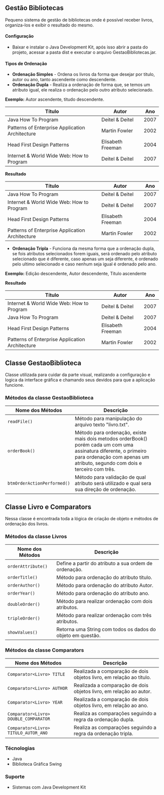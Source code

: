 ## Gestão Bibliotecas

Pequeno sistema de gestão de bibliotecas onde é possível receber livros, organiza-los e exibir o resultado do mesmo.

#### Configuração
- Baixar e instalar o Java Development Kit, após isso abrir a pasta do projeto, acessar a pasta dist e executar o arquivo GestaoBibliotecas.jar.

#### Tipos de Ordenação
- **Ordenação Simples** - Ordena os livros da forma que desejar por titulo, autor ou ano, tanto ascendente como descendente. 
- **Ordenação Dupla** -  Realiza a ordenação de forma que, se temos um atributo igual, ele realiza o ordenação pelo outro atributo selecionado. 

**Exemplo:**
Autor ascendente, titudo descendente.

Título  | Autor | Ano
------------- | ------------- | -------------
Java How To Program| Deitel & Deitel | 2007
Patterns of Enterprise Application Architecture| Martin Fowler | 2002
Head First Design Patterns | Elisabeth Freeman | 2004
Internet & World Wide Web: How to Program | Deitel & Deitel | 2007

**Resultado**

Título  | Autor | Ano
------------- | ------------- | -------------
Java How To Program| Deitel & Deitel | 2007
Internet & World Wide Web: How to Program | Deitel & Deitel | 2007
Head First Design Patterns | Elisabeth Freeman | 2004
Patterns of Enterprise Application Architecture| Martin Fowler | 2002


- **Ordenação Tripla** - Funciona da mesma forma que a ordenação dupla, se fois atributos selecionados forem iguais, será ordenado pelo atributo selecionado que é diferente, caso apenas um seja diferente, é ordenado pelo ultimo selecionado e caso nenhum seja igual é ordenado pelo ano.

**Exemplo:**
Edição descendente, Autor descendente, Título ascendente

**Resultado**

Título  | Autor | Ano
------------- | ------------- | -------------
Internet & World Wide Web: How to Program | Deitel & Deitel | 2007
Java How To Program| Deitel & Deitel | 2007
Head First Design Patterns | Elisabeth Freeman | 2004
Patterns of Enterprise Application Architecture| Martin Fowler | 2002



## Classe GestaoBiblioteca
Classe utilizada para cuidar da parte visual, realizando a configuração e logica da interface gráfica e chamando seus devidos para que a aplicação funcione.

### Métodos da classe GestaoBiblioteca

Nome dos Métodos  | Descrição
------------- | -------------
`readFile()`  | Método para manipulação do arquivo texto "livro.txt".
`orderBook()` | Método para ordenação, existe mais dois metodos orderBook() porém cada um com uma assinatura diferente, o primeiro para ordenação com apenas um atributo, segundo com dois e terceiro com três.
`btmOrderActionPerformed()` | Método para validação de qual atributo será utilizado e qual sera sua direção de ordenação.

## Classe Livro e Comparators
Nessa classe é encontrada toda a lógica de criação de objeto e métodos de ordenação dos livros.

### Métodos da classe Livros

Nome dos Métodos  | Descrição
------------- | -------------
`orderAttribute()`  | Define a partir do atributo a sua ordem de ordenação.
`orderTitle()` | Método para ordenação do atributo titulo.
`orderAuthor()` | Método para ordenação do atributo Autor.
`orderYear()` | Método para ordenação do atributo ano.
`doubleOrder()` | Método para realizar ordenação com dois atributos.
`tripleOrder()` | Método para realizar ordenação com três atributos.
`showValues()` | Retorna uma String com todos os dados do objeto em questão.

### Métodos da classe Comparators 

Nome dos Métodos  | Descrição
------------- | -------------
`Comparator<Livro> TITLE`  | Realizada a comparação de dois objetos livro, em relação ao título.
`Comparator<Livro> AUTHOR` | Realizada a comparação de dois objetos livro, em relação ao autor.
`Comparator<Livro> YEAR` | Realizada a comparação de dois objetos livro, em relação ao ano.
`Comparator<Livro> DOUBLE_COMPARATOR` | Realiza as comparações seguindo a regra da ordenação dupla.
`Comparator<Livro> TITULO_AUTOR_ANO` | Realiza as comparações seguindo a regra da ordenação tripla.

### Técnologias
- Java
- Biblioteca Gráfica Swing

### Suporte
- Sistemas com Java Development Kit


